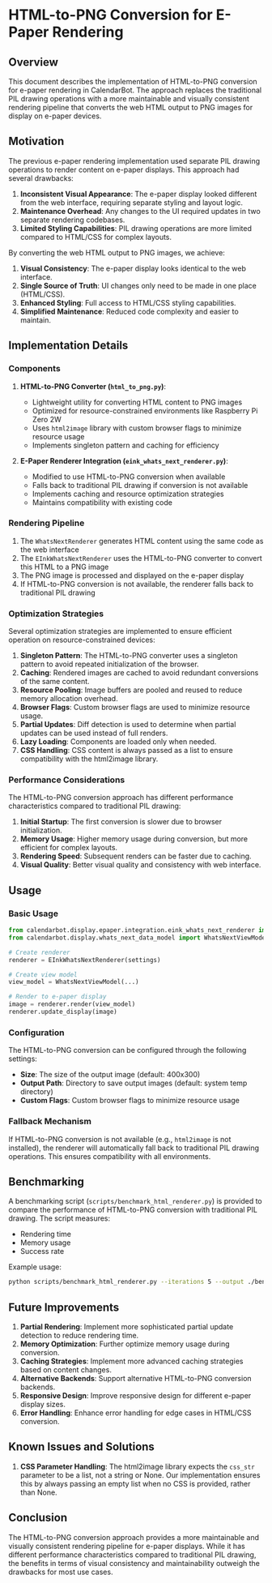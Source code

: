 # HTML-to-PNG Conversion for E-Paper Rendering

## Overview

This document describes the implementation of HTML-to-PNG conversion for e-paper rendering in CalendarBot. The approach replaces the traditional PIL drawing operations with a more maintainable and visually consistent rendering pipeline that converts the web HTML output to PNG images for display on e-paper devices.

## Motivation

The previous e-paper rendering implementation used separate PIL drawing operations to render content on e-paper displays. This approach had several drawbacks:

1. **Inconsistent Visual Appearance**: The e-paper display looked different from the web interface, requiring separate styling and layout logic.
2. **Maintenance Overhead**: Any changes to the UI required updates in two separate rendering codebases.
3. **Limited Styling Capabilities**: PIL drawing operations are more limited compared to HTML/CSS for complex layouts.

By converting the web HTML output to PNG images, we achieve:

1. **Visual Consistency**: The e-paper display looks identical to the web interface.
2. **Single Source of Truth**: UI changes only need to be made in one place (HTML/CSS).
3. **Enhanced Styling**: Full access to HTML/CSS styling capabilities.
4. **Simplified Maintenance**: Reduced code complexity and easier to maintain.

## Implementation Details

### Components

1. **HTML-to-PNG Converter (`html_to_png.py`)**: 
   - Lightweight utility for converting HTML content to PNG images
   - Optimized for resource-constrained environments like Raspberry Pi Zero 2W
   - Uses `html2image` library with custom browser flags to minimize resource usage
   - Implements singleton pattern and caching for efficiency

2. **E-Paper Renderer Integration (`eink_whats_next_renderer.py`)**: 
   - Modified to use HTML-to-PNG conversion when available
   - Falls back to traditional PIL drawing if conversion is not available
   - Implements caching and resource optimization strategies
   - Maintains compatibility with existing code

### Rendering Pipeline

1. The `WhatsNextRenderer` generates HTML content using the same code as the web interface
2. The `EInkWhatsNextRenderer` uses the HTML-to-PNG converter to convert this HTML to a PNG image
3. The PNG image is processed and displayed on the e-paper display
4. If HTML-to-PNG conversion is not available, the renderer falls back to traditional PIL drawing

### Optimization Strategies

Several optimization strategies are implemented to ensure efficient operation on resource-constrained devices:

1. **Singleton Pattern**: The HTML-to-PNG converter uses a singleton pattern to avoid repeated initialization of the browser.
2. **Caching**: Rendered images are cached to avoid redundant conversions of the same content.
3. **Resource Pooling**: Image buffers are pooled and reused to reduce memory allocation overhead.
4. **Browser Flags**: Custom browser flags are used to minimize resource usage.
5. **Partial Updates**: Diff detection is used to determine when partial updates can be used instead of full renders.
6. **Lazy Loading**: Components are loaded only when needed.
7. **CSS Handling**: CSS content is always passed as a list to ensure compatibility with the html2image library.

### Performance Considerations

The HTML-to-PNG conversion approach has different performance characteristics compared to traditional PIL drawing:

1. **Initial Startup**: The first conversion is slower due to browser initialization.
2. **Memory Usage**: Higher memory usage during conversion, but more efficient for complex layouts.
3. **Rendering Speed**: Subsequent renders can be faster due to caching.
4. **Visual Quality**: Better visual quality and consistency with web interface.

## Usage

### Basic Usage

```python
from calendarbot.display.epaper.integration.eink_whats_next_renderer import EInkWhatsNextRenderer
from calendarbot.display.whats_next_data_model import WhatsNextViewModel

# Create renderer
renderer = EInkWhatsNextRenderer(settings)

# Create view model
view_model = WhatsNextViewModel(...)

# Render to e-paper display
image = renderer.render(view_model)
renderer.update_display(image)
```

### Configuration

The HTML-to-PNG conversion can be configured through the following settings:

- **Size**: The size of the output image (default: 400x300)
- **Output Path**: Directory to save output images (default: system temp directory)
- **Custom Flags**: Custom browser flags to minimize resource usage

### Fallback Mechanism

If HTML-to-PNG conversion is not available (e.g., `html2image` is not installed), the renderer will automatically fall back to traditional PIL drawing operations. This ensures compatibility with all environments.

## Benchmarking

A benchmarking script (`scripts/benchmark_html_renderer.py`) is provided to compare the performance of HTML-to-PNG conversion with traditional PIL drawing. The script measures:

- Rendering time
- Memory usage
- Success rate

Example usage:

```bash
python scripts/benchmark_html_renderer.py --iterations 5 --output ./benchmark_results
```

## Future Improvements

1. **Partial Rendering**: Implement more sophisticated partial update detection to reduce rendering time.
2. **Memory Optimization**: Further optimize memory usage during conversion.
3. **Caching Strategies**: Implement more advanced caching strategies based on content changes.
4. **Alternative Backends**: Support alternative HTML-to-PNG conversion backends.
5. **Responsive Design**: Improve responsive design for different e-paper display sizes.
6. **Error Handling**: Enhance error handling for edge cases in HTML/CSS conversion.

## Known Issues and Solutions

1. **CSS Parameter Handling**: The html2image library expects the `css_str` parameter to be a list, not a string or None. Our implementation ensures this by always passing an empty list when no CSS is provided, rather than None.

## Conclusion

The HTML-to-PNG conversion approach provides a more maintainable and visually consistent rendering pipeline for e-paper displays. While it has different performance characteristics compared to traditional PIL drawing, the benefits in terms of visual consistency and maintainability outweigh the drawbacks for most use cases.